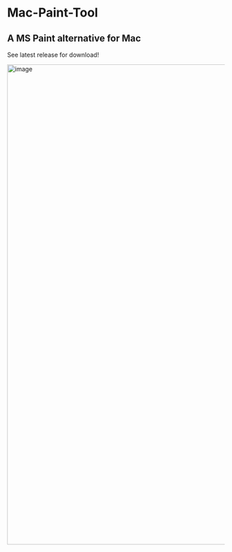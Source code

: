 # Mac-Paint-Tool

## A MS Paint alternative for Mac

See latest release for download!

<img width="1112" alt="image" src="https://github.com/michaelzixizhou/Mac-Paint-Tool/assets/106829824/a5b9349b-db14-48e5-a1da-dea5d3784bc2">

